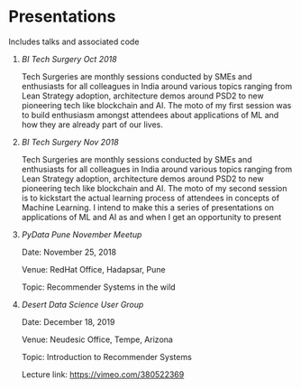 # Presentations
Includes talks and associated code

1. *BI Tech Surgery Oct 2018*

      Tech Surgeries are monthly sessions conducted by SMEs and enthusiasts for all colleagues in India around various topics ranging from Lean Strategy adoption, architecture demos around PSD2 to new pioneering tech like blockchain and AI.
      The moto of my first session was to build enthusiasm amongst attendees about applications of ML and how they are already part of our lives.
      
2. *BI Tech Surgery Nov 2018*

      Tech Surgeries are monthly sessions conducted by SMEs and enthusiasts for all colleagues in India around various topics ranging from Lean Strategy adoption, architecture demos around PSD2 to new pioneering tech like blockchain and AI.
      The moto of my second session is to kickstart the actual learning process of attendees in concepts of Machine Learning. I intend to make this a series of presentations on applications of ML and AI as and when I get an opportunity to present

3. *PyData Pune November Meetup*
      
      Date: November 25, 2018
      
      Venue: RedHat Office, Hadapsar, Pune
      
      Topic: Recommender Systems in the wild

4. *Desert Data Science User Group*
      
      Date: December 18, 2019
      
      Venue: Neudesic Office, Tempe, Arizona
      
      Topic: Introduction to Recommender Systems

      Lecture link: https://vimeo.com/380522369